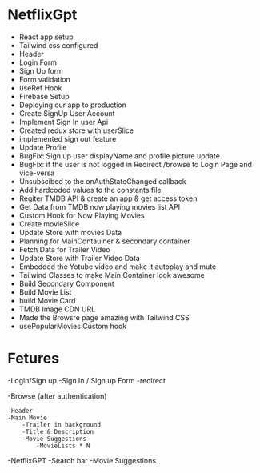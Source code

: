 # NetflixGpt
  - React app setup 
  - Tailwind css configured
  - Header
  - Login Form
  - Sign Up form
  - Form validation
  - useRef Hook
  - Firebase Setup
  - Deploying our app to production
  - Create SignUp User Account
  - Implement Sign In user Api
  - Created redux store with userSlice
  - implemented sign out feature
  - Update Profile
  - BugFix: Sign up user displayName and profile picture update
  - BugFix: if the user is not logged in Redirect /browse to Login Page and vice-versa
  - Unsubscibed to the onAuthStateChanged callback
  - Add hardcoded values to the constants file
  - Regiter TMDB API & create an app & get access token
  - Get Data from TMDB now playing movies list API
  - Custom Hook for Now Playing Movies
  - Create movieSlice
  - Update Store with movies Data
  - Planning for MainContauiner & secondary container
  - Fetch Data for Trailer Video
  - Update Store with Trailer Video Data
  - Embedded the Yotube video and make it autoplay and mute
  - Tailwind Classes to make Main Container look awesome
  - Build Secondary Component
  - Build Movie List
  - build Movie Card
  - TMDB Image CDN URL
  - Made the Browsre page amazing with Tailwind CSS
  - usePopularMovies Custom hook


# Fetures

  -Login/Sign up
  -Sign In / Sign up Form
  -redirect

-Browse (after authentication)

    -Header
    -Main Movie
        -Trailer in background
        -Title & Description
        -Movie Suggestions
            -MovieLists * N

-NetflixGPT
    -Search bar
    -Movie Suggestions            
